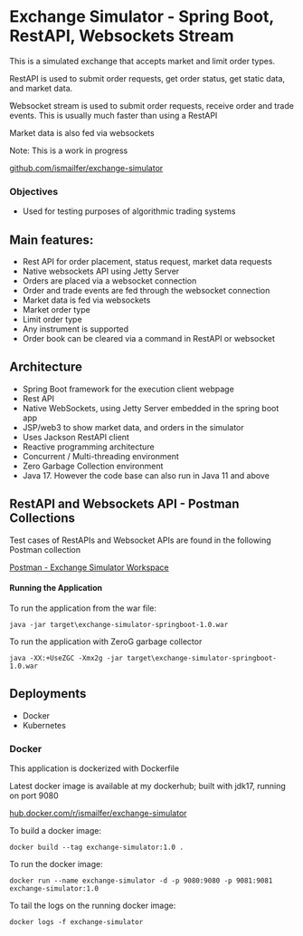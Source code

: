 # Exchange Simulator - Spring Boot, RestAPI, Websockets Stream

This is a simulated exchange that accepts market and limit order types.

RestAPI is used to submit order requests, get order status, get static data, and market data.

ًWebsocket stream is used to submit order requests,  receive order and trade events. This is usually much faster than using a RestAPI

Market data is also fed via websockets

Note: This is a work in progress

[github.com/ismailfer/exchange-simulator](https://github.com/ismailfer/exchange-simulator)

### Objectives
- Used for testing purposes of algorithmic trading systems

## Main features:
- Rest API for order placement, status request, market data requests
- Native websockets API using Jetty Server
- Orders are placed via a websocket connection
- Order and trade events are fed through the websocket connection
- Market data is fed via websockets
- Market order type
- Limit order type
- Any instrument is supported
- Order book can be cleared via a command in RestAPI or websocket


## Architecture
- Spring Boot framework for the execution client webpage
- Rest API
- Native WebSockets, using Jetty Server embedded in the spring boot app
- JSP/web3 to show market data, and orders in the simulator
- Uses Jackson RestAPI client
- Reactive programming architecture
- Concurrent / Multi-threading environment
- Zero Garbage Collection environment
- Java 17. However the code base can also run in Java 11 and above

## RestAPI and Websockets API - Postman Collections

Test cases of RestAPIs and Websocket APIs are found in the following Postman collection

[Postman - Exchange Simulator Workspace](https://www.postman.com/restless-satellite-277762/workspace/exchange-simulator-workspace)


#### Running the Application

To run the application from the war file:

```text
java -jar target\exchange-simulator-springboot-1.0.war
```

To run the application with ZeroG garbage collector

```text
java -XX:+UseZGC -Xmx2g -jar target\exchange-simulator-springboot-1.0.war
```

## Deployments
- Docker
- Kubernetes

### Docker

This application is dockerized with Dockerfile

Latest docker image is available at my dockerhub; built with jdk17, running on port 9080

[hub.docker.com/r/ismailfer/exchange-simulator](https://hub.docker.com/r/ismailfer/exchange-simulator)


To build a docker image:

```text
docker build --tag exchange-simulator:1.0 .
```

To run the docker image:

```text
docker run --name exchange-simulator -d -p 9080:9080 -p 9081:9081 exchange-simulator:1.0
```

To tail the logs on the running docker image:

```text
docker logs -f exchange-simulator
```





